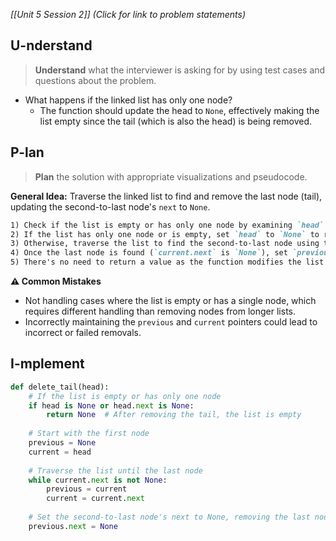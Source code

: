 *[[Unit 5 Session 2]] (Click for link to problem statements)*

## U-nderstand
 
> **Understand** what the interviewer is asking for by using test cases and questions about the problem.

- What happens if the linked list has only one node?
  - The function should update the head to `None`, effectively making the list empty since the tail (which is also the head) is being removed.

## P-lan

> **Plan** the solution with appropriate visualizations and pseudocode.

**General Idea:** Traverse the linked list to find and remove the last node (tail), updating the second-to-last node's `next` to `None`.

```markdown
1) Check if the list is empty or has only one node by examining `head` and `head.next`.
2) If the list has only one node or is empty, set `head` to `None` to represent an empty list.
3) Otherwise, traverse the list to find the second-to-last node using two pointers: `previous` and `current`.
4) Once the last node is found (`current.next` is `None`), set `previous.next` to `None` to remove the tail.
5) There's no need to return a value as the function modifies the list in place.
```

**⚠️ Common Mistakes**

- Not handling cases where the list is empty or has a single node, which requires different handling than removing nodes from longer lists.
- Incorrectly maintaining the `previous` and `current` pointers could lead to incorrect or failed removals.

## I-mplement

```python
def delete_tail(head):
    # If the list is empty or has only one node
    if head is None or head.next is None:
        return None  # After removing the tail, the list is empty
    
    # Start with the first node
    previous = None
    current = head
    
    # Traverse the list until the last node
    while current.next is not None:
        previous = current
        current = current.next
    
    # Set the second-to-last node's next to None, removing the last node
    previous.next = None
```